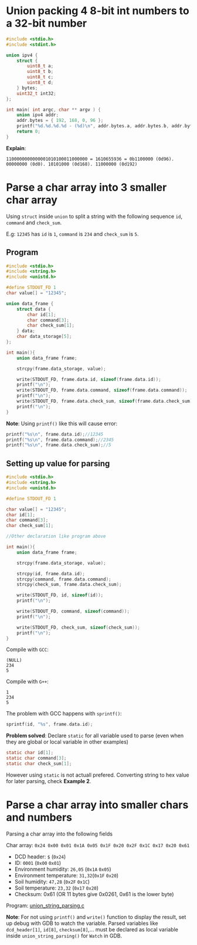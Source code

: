# Union packing 4 8-bit int numbers to a 32-bit number
```cpp
#include <stdio.h>
#include <stdint.h>

union ipv4 {
	struct {
		uint8_t a;
		uint8_t b;
		uint8_t c;
		uint8_t d;
	} bytes;
	uint32_t int32;
};

int main( int argc, char ** argv ) {
	union ipv4 addr;
	addr.bytes = { 192, 168, 0, 96 };
	printf("%d.%d.%d.%d - (%d)\n", addr.bytes.a, addr.bytes.b, addr.bytes.c, addr.bytes.d, addr.int32);//192.168.0.96 - (1610655936)
	return 0;
}
```
**Explain**:
```
1100000000000001010100011000000 = 1610655936 = 0b1100000 (0d96). 00000000 (0d0). 10101000 (0d168). 11000000 (0d192)
```
# Parse a char array into 3 smaller char array

Using ``struct`` inside ``union`` to split a string with the following sequence ``id``,  ``command`` and ``check_sum``.

E.g: ``12345`` has ``id`` is ``1``, ``command`` is ``234`` and ``check_sum`` is ``5``.

## Program

```c
#include <stdio.h>
#include <string.h>
#include <unistd.h>

#define STDOUT_FD 1
char value[] = "12345";

union data_frame {
    struct data {
        char id[1];
        char command[3];
        char check_sum[1];
    } data;
    char data_storage[5];
};

int main(){
    union data_frame frame;

    strcpy(frame.data_storage, value);

    write(STDOUT_FD, frame.data.id, sizeof(frame.data.id));
    printf("\n");
    write(STDOUT_FD, frame.data.command, sizeof(frame.data.command));
    printf("\n");
    write(STDOUT_FD, frame.data.check_sum, sizeof(frame.data.check_sum));
    printf("\n");
}
```
**Note**: Using ``printf()`` like this will cause error:

```c
printf("%s\n", frame.data.id);//12345
printf("%s\n", frame.data.command);//2345
printf("%s\n", frame.data.check_sum);//5
```

## Setting up value for parsing

```c
#include <stdio.h>
#include <string.h>
#include <unistd.h>

#define STDOUT_FD 1

char value[] = "12345";
char id[1];
char command[3];
char check_sum[1];

//Other declaration like program above

int main(){
    union data_frame frame;

    strcpy(frame.data_storage, value);

    strcpy(id, frame.data.id);
	strcpy(command, frame.data.command);
	strcpy(check_sum, frame.data.check_sum);

	write(STDOUT_FD, id, sizeof(id));
    printf("\n");

	write(STDOUT_FD, command, sizeof(command));
    printf("\n");

	write(STDOUT_FD, check_sum, sizeof(check_sum));
    printf("\n");
}
```
Compile with ``GCC``:

```
(NULL)
234
5
```
Compile with ``G++``:

```
1
234
5
```

The problem with GCC happens with ``sprintf()``:

```c
sprintf(id, "%s", frame.data.id);
```

**Problem solved**: Declare ``static`` for all variable used to parse (even when they are global or local variable in other examples)

```c
static char id[1];
static char command[3];
static char check_sum[1];
```

However using ``static`` is not actuall prefered. Converting string to hex value for later parsing, check **Example 2**.

# Parse a char array into smaller chars and numbers

Parsing a char array into the following fields

Char array: ``0x24 0x00 0x01 0x1A 0x05 0x1F 0x20 0x2F 0x1C 0x17 0x20 0x61``

* DCD header: ``$`` (``0x24``)
* ID: ``0001`` (``0x00`` ``0x01``)
* Environment humidity: ``26,05`` (``0x1A`` ``0x05``)
* Environment temperature: ``31,32``(``0x1F`` ``0x20``)
* Soil humidity: ``47,28`` (``0x2F`` ``0x1C``)
* Soil temperature: ``23,32`` (``0x17`` ``0x20``)
* Checksum: 0x61 (OR 11 bytes give 0x0261, 0x61 is the lower byte)

Program: [union_string_parsing.c](union_string_parsing.c)

**Note**: For not using ``printf()`` and ``write()`` function to display the result, set up debug with GDB to watch the variable. Parsed variables like ``dcd_header[1]``, ``id[8]``, ``checksum[8]``,... must be declared as local variable inside ``union_string_parsing()`` for ``Watch`` in GDB.
